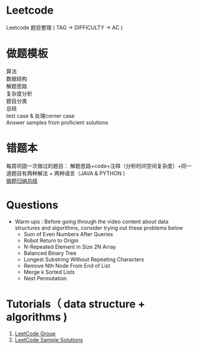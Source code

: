 # Leetcode
Leetcode 题目整理 ( TAG -> DIFFICULTY -> AC ) 

# 做题模板
算法   
数据结构    
解题思路    
复杂度分析    
题目分类    
总结    
test case & 处理corner case     
Answer samples from proficient solutions     

# 错题本
每周巩固一次做过的题目： 解题思路+code+注释（分析时间空间复杂度）+同一道题目有两种解法 + 两种语言（JAVA & PYTHON )   
[做题归纳总结](https://docs.google.com/spreadsheets/d/1gszcAt1NgN7GYj_uxEBpMqkoAGw2F36EFh3-pmU2yA0/edit#gid=0)   

# Questions 
- Warm ups : Before going through the video content about data structures and algorithms, consider trying out these problems below
  - Sum of Even Numbers After Queries 
  - Robot Return to Origin
  - N-Repeated Element in Size 2N Array
  - Balanced Binary Tree
  - Longest Substring Without Repeating Characters
  - Remove Nth Node From End of List
  - Merge k Sorted Lists
  - Next Permutation

# Tutorials（ data structure + algorithms )
1. [LeetCode Group](https://docs.google.com/spreadsheets/d/1I_fyfIoWEXtHJD32BmVXxj_tishqU7Rd8GqUpRgxhks/edit#gid=0)
2. [LeetCode Sample Solutions](https://drive.google.com/drive/u/1/folders/1Ma_eh0Y6jalhbieUlX5A5nIQyIiFc59G)
